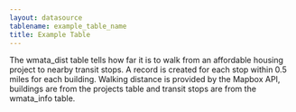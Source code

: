 ```yaml
---
layout: datasource
tablename: example_table_name
title: Example Table
---
```

<!--No need to put a header; the title in the front matter (above) will be used as a header-->

The wmata_dist table tells how far it is to walk from an affordable housing project to nearby transit stops. A record is created for each stop within 0.5 miles for each building. Walking distance is provided by the Mapbox API, buildings are from the projects table and transit stops are from the wmata_info table. 